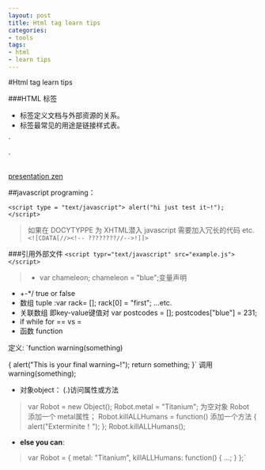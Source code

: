 ```yaml
---
layout: post
title: Html tag learn tips
categories:
- tools
tags:
- html
- learn tips
---
```


#Html tag learn tips

###HTML <link> 标签
- <link> 标签定义文档与外部资源的关系。
- <link> 标签最常见的用途是链接样式表。

`<head>
<link rel="stylesheet" type="text/css" href="theme.css" />
</head>`

###

[presentation zen](http://ishare.iask.sina.com.cn/f/9515993.html)

##javascript programing：

`<script type = "text/javascript">
alert("hi just test it~!");
</script>`

>如果在 DOCYTYPPE 为 XHTML潜入 javascript 需要加入冗长的代码 etc. 
`<![CDATA[//><!-- ????????//-->!]]> `


###引用外部文件
`<script typr="text/javascript" src="example.js"></script>` 
>- var chameleon;  chameleon = "blue";变量声明
- +-*/ true or false
- 数组 tuple :var rack= []; rack[0] = "first"; ...etc. 
- 关联数组 即key-value键值对
  var postcodes = [];
  postcodes["blue"] = 231;
- if while  for  == vs = 
- 函数 function



定义:
 `function warning(something)

{
alert("This is your final warning~!");
return something;
}`
调用 warning(something);

- 对象object： (.)访问属性或方法

>var Robot = new Object();
Robot.metal = "Titanium"; 
为空对象 Robot 添加一个 metal属性；
Robot.killALLHumans = function()
添加一个方法
{
alert("Exterminite！");
};
Robot.killALLHumans();

- **else you can**:

>var Robot = 
{
metal: "Titanium",
killALLHumans: function()
{
...;
}
};`










